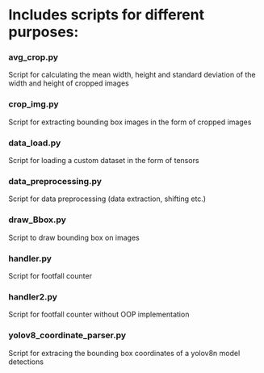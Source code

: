 # Includes scripts for different purposes:
### avg_crop.py
Script for calculating the mean width, height and standard deviation of the width and height of cropped images
### crop_img.py
Script for extracting bounding box images in the form of cropped images
### data_load.py
Script for loading a custom dataset in the form of tensors
### data_preprocessing.py
Script for data preprocessing (data extraction, shifting etc.)
### draw_Bbox.py
Script to draw bounding box on images
### handler.py
Script for footfall counter
### handler2.py
Script for footfall counter without OOP implementation
### yolov8_coordinate_parser.py
Script for extracing the bounding box coordinates of a yolov8n model detections
